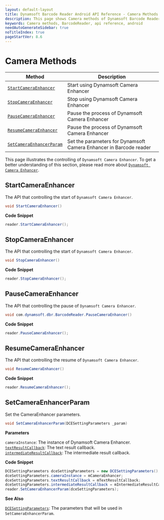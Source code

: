 ```yaml
---
layout: default-layout
title: Dynamsoft Barcode Reader Android API Reference - Camera Methods
description: This page shows Camera methods of Dynamsoft Barcode Reader for Android SDK.
keywords: Camera methods, BarcodeReader, api reference, android
needAutoGenerateSidebar: true
noTitleIndex: true
pageStartVer: 8.6
---
```



# Camera Methods

| Method | Description |
|--------|-------------|
| [`StartCameraEnhancer`](#startcameraenhancer) | Start using Dynamsoft Camera Enhancer |
| [`StopCameraEnhancer`](#stopcameraenhancer) | Stop using Dynamsoft Camera Enhancer |
| [`PauseCameraEnhancer`](#pausecameraenhancer) | Pause the process of Dynamsoft Camera Enhancer |
| [`ResumeCameraEnhancer`](#resumecameraenhancer) | Pause the process of Dynamsoft Camera Enhancer |
| [`SetCameraEnhancerParam`](#setcameraenhancerparam) | Set the parameters for Dynamsoft Camera Enhancer in Barcode reader |

This page illustrates the controlling of `Dynamsoft Camera Enhancer`. To get a better understanding of this section, please read more about [`Dynamsoft Camera Enhancer`](https://www.dynamsoft.com/camera-enhancer/docs/introduction/?ver=latest).

## StartCameraEnhancer

The API that controlling the start of `Dynamsoft Camera Enhancer`.

```java
void StartCameraEnhancer()
```

**Code Snippet**

```java
reader.StartCameraEnhancer();
```

## StopCameraEnhancer

The API that controlling the start of `Dynamsoft Camera Enhancer`.

```java
void StopCameraEnhancer()
```

**Code Snippet**

```java
reader.StopCameraEnhancer();
```

## PauseCameraEnhancer

The API that controlling the pause of `Dynamsoft Camera Enhancer`.

```java
void com.dynamsoft.dbr.BarcodeReader.PauseCameraEnhancer()
```

**Code Snippet**

```java
reader.PauseCameraEnhancer();
```

## ResumeCameraEnhancer

The API that controlling the resume of `Dynamsoft Camera Enhancer`.

```java
void ResumeCameraEnhancer()
```

**Code Snippet**

```java
reader.ResumeCameraEnhancer();
```

## SetCameraEnhancerParam

Set the CameraEnhancer parameters.

```java
void SetCameraEnhancerParam(DCESettingParameters _param)
```

**Parameters**

`cameraInstance`: The instance of Dynamsoft Camera Enhancer.  
[`textResultCallback`](interface.md#textresultcallback): The text result callback.  
[`intermediateResultCallback`](interface.md#intermediateresultcallback): The intermediate result callback.

**Code Snippet**

```java
DCESettingParameters dceSettingParameters = new DCESettingParameters();
dceSettingParameters.cameraInstance = mCameraEnhancer;
dceSettingParameters.textResultCallback = mTextResultCallback;
dceSettingParameters.intermediateResultCallback = mIntermediateResultCallback;
reader.SetCameraEnhancerParam(dceSettingParameters);
```

**See Also**

[`DCESettingParameters`](auxiliary-DCESettingParameters.md): The parameters that will be used in `SetCameraEnhancerParam`.
